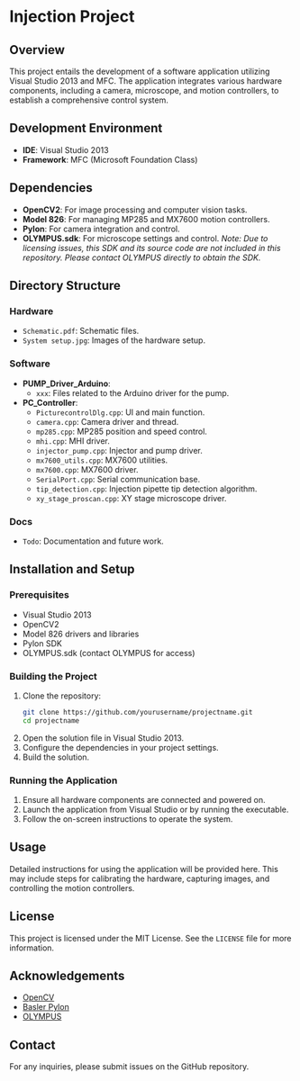 # Injection Project

## Overview
This project entails the development of a software application utilizing Visual Studio 2013 and MFC. The application integrates various hardware components, including a camera, microscope, and motion controllers, to establish a comprehensive control system.

## Development Environment
- **IDE**: Visual Studio 2013
- **Framework**: MFC (Microsoft Foundation Class)

## Dependencies
- **OpenCV2**: For image processing and computer vision tasks.
- **Model 826**: For managing MP285 and MX7600 motion controllers.
- **Pylon**: For camera integration and control.
- **OLYMPUS.sdk**: For microscope settings and control. *Note: Due to licensing issues, this SDK and its source code are not included in this repository. Please contact OLYMPUS directly to obtain the SDK.*

## Directory Structure

### Hardware
- `Schematic.pdf`: Schematic files.
- `System setup.jpg`: Images of the hardware setup.

### Software
- **PUMP_Driver_Arduino**:
  - `xxx`: Files related to the Arduino driver for the pump.
- **PC_Controller**:
  - `PicturecontrolDlg.cpp`: UI and main function.
  - `camera.cpp`: Camera driver and thread.
  - `mp285.cpp`: MP285 position and speed control.
  - `mhi.cpp`: MHI driver.
  - `injector_pump.cpp`: Injector and pump driver.
  - `mx7600_utils.cpp`: MX7600 utilities.
  - `mx7600.cpp`: MX7600 driver.
  - `SerialPort.cpp`: Serial communication base.
  - `tip_detection.cpp`: Injection pipette tip detection algorithm.
  - `xy_stage_proscan.cpp`: XY stage microscope driver.

### Docs
- `Todo`: Documentation and future work.

## Installation and Setup

### Prerequisites
- Visual Studio 2013
- OpenCV2
- Model 826 drivers and libraries
- Pylon SDK
- OLYMPUS.sdk (contact OLYMPUS for access)

### Building the Project
1. Clone the repository:
    ```sh
    git clone https://github.com/yourusername/projectname.git
    cd projectname
    ```
2. Open the solution file in Visual Studio 2013.
3. Configure the dependencies in your project settings.
4. Build the solution.

### Running the Application
1. Ensure all hardware components are connected and powered on.
2. Launch the application from Visual Studio or by running the executable.
3. Follow the on-screen instructions to operate the system.

## Usage
Detailed instructions for using the application will be provided here. This may include steps for calibrating the hardware, capturing images, and controlling the motion controllers.

## License
This project is licensed under the MIT License. See the `LICENSE` file for more information.

## Acknowledgements
- [OpenCV](https://opencv.org/)
- [Basler Pylon](https://www.baslerweb.com/en/products/software/basler-pylon-camera-software-suite/)
- [OLYMPUS](https://www.olympus-lifescience.com/en/)

## Contact
For any inquiries, please submit issues on the GitHub repository.